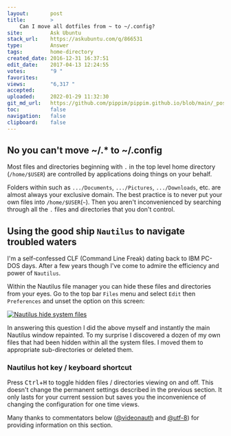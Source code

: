 ```yaml
---
layout:       post
title:        >
    Can I move all dotfiles from ~ to ~/.config?
site:         Ask Ubuntu
stack_url:    https://askubuntu.com/q/866531
type:         Answer
tags:         home-directory
created_date: 2016-12-31 16:37:51
edit_date:    2017-04-13 12:24:55
votes:        "9 "
favorites:    
views:        "6,317 "
accepted:     
uploaded:     2022-01-29 11:32:30
git_md_url:   https://github.com/pippim/pippim.github.io/blob/main/_posts/2016/2016-12-31-Can-I-move-all-dotfiles-from-~-to-~^.config^.md
toc:          false
navigation:   false
clipboard:    false
---
```


## No you can't move ~/.* to ~/.config

Most files and directories beginning with `.` in the top level home directory (`/home/$USER`) are controlled by applications doing things on your behalf. 

Folders within such as `.../Documents`, `.../Pictures`, `.../Downloads`, etc. are almost always your exclusive domain. The best practice is to never put your own files into `/home/$USER`(`~`). Then you aren't inconvenienced by searching through all the `.` files and directories that you don't control.

## Using the good ship `Nautilus` to navigate troubled waters

I'm a self-confessed CLF (Command Line Freak) dating back to IBM PC-DOS days. After a few years though I've come to admire the efficiency and power of `Nautilus`.

Within the Nautilus file manager you can hide these files and directories from your eyes. Go to the top bar `Files` menu and select `Edit` then `Preferences` and unset the option on this screen:

[![Nautilus hide system files][1]][1]

In answering this question I did the above myself and instantly the main Nautilus window repainted. To my surprise I discovered a dozen of my own files that had been hidden within all the system files. I moved them to appropriate sub-directories or deleted them.

### Nautilus hot key / keyboard shortcut

Press <kbd>Ctrl</kbd>+<kbd>H</kbd> to toggle hidden files / directories viewing on and off. This doesn't change the permanent settings described in the previous section. It only lasts for your current session but saves you the inconvenience of changing the configuration for one time views.

Many thanks to commentators below ([@videonauth](https://askubuntu.com/users/522934/videonauth) and [@utf-8](https://askubuntu.com/users/195768/utf-8)) for providing information on this section.

  [1]: https://i.stack.imgur.com/2RPWN.png
